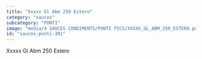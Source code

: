 ```yaml
---
title: "Xxxxx Gl Abm 250 Estero"
category: "sauces"
subcategory: "PONTI"
image: "media/4 SAUCES CONDIMENTS/PONTI PICS/XXXXX_GL_ABM_250_ESTERO.png"
id: "sauces-ponti-391"
---
```


Xxxxx Gl Abm 250 Estero
